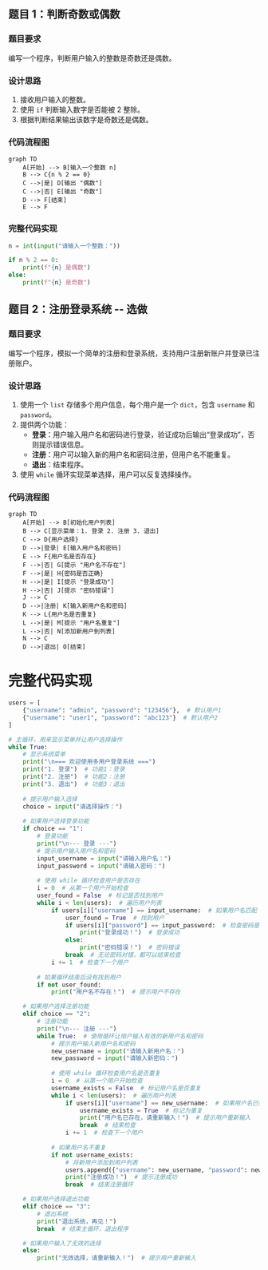 ## 题目 1：判断奇数或偶数

### 题目要求
编写一个程序，判断用户输入的整数是奇数还是偶数。

### 设计思路
1. 接收用户输入的整数。
2. 使用 `if` 判断输入数字是否能被 2 整除。
3. 根据判断结果输出该数字是奇数还是偶数。

### 代码流程图
```mermaid
graph TD
    A[开始] --> B[输入一个整数 n]
    B --> C{n % 2 == 0}
    C -->|是| D[输出 "偶数"]
    C -->|否| E[输出 "奇数"]
    D --> F[结束]
    E --> F
```

### 完整代码实现
```python
n = int(input("请输入一个整数："))

if n % 2 == 0:
    print(f"{n} 是偶数")
else:
    print(f"{n} 是奇数")
```

## 题目 2：注册登录系统 -- 选做
### 题目要求
编写一个程序，模拟一个简单的注册和登录系统，支持用户注册新账户并登录已注册账户。

### 设计思路
1. 使用一个 `list` 存储多个用户信息，每个用户是一个 `dict`，包含 `username` 和 `password`。
2. 提供两个功能：
   - **登录**：用户输入用户名和密码进行登录，验证成功后输出“登录成功”，否则提示错误信息。
   - **注册**：用户可以输入新的用户名和密码注册，但用户名不能重复。
   - **退出**：结束程序。
3. 使用 `while` 循环实现菜单选择，用户可以反复选择操作。

### 代码流程图
```mermaid
graph TD
    A[开始] --> B[初始化用户列表]
    B --> C[显示菜单：1. 登录 2. 注册 3. 退出]
    C --> D{用户选择}
    D -->|登录| E[输入用户名和密码]
    E --> F{用户名是否存在}
    F -->|否| G[提示 "用户名不存在"]
    F -->|是| H{密码是否正确}
    H -->|是| I[提示 "登录成功"]
    H -->|否| J[提示 "密码错误"]
    J --> C
    D -->|注册| K[输入新用户名和密码]
    K --> L{用户名是否重复}
    L -->|是| M[提示 "用户名重复"]
    L -->|否| N[添加新用户到列表]
    N --> C
    D -->|退出| O[结束]
```

# 完整代码实现
```python
users = [
    {"username": "admin", "password": "123456"},  # 默认用户1
    {"username": "user1", "password": "abc123"}  # 默认用户2
]

# 主循环，用来显示菜单并让用户选择操作
while True:
    # 显示系统菜单
    print("\n=== 欢迎使用多用户登录系统 ===")
    print("1. 登录")  # 功能1：登录
    print("2. 注册")  # 功能2：注册
    print("3. 退出")  # 功能3：退出
    
    # 提示用户输入选择
    choice = input("请选择操作：")
    
    # 如果用户选择登录功能
    if choice == "1":
        # 登录功能
        print("\n--- 登录 ---")
        # 提示用户输入用户名和密码
        input_username = input("请输入用户名：")
        input_password = input("请输入密码：")
        
        # 使用 while 循环检查用户是否存在
        i = 0  # 从第一个用户开始检查
        user_found = False  # 标记是否找到用户
        while i < len(users):  # 遍历用户列表
            if users[i]["username"] == input_username:  # 如果用户名匹配
                user_found = True  # 找到用户
                if users[i]["password"] == input_password:  # 检查密码是否正确
                    print("登录成功！")  # 登录成功
                else:
                    print("密码错误！")  # 密码错误
                break  # 无论密码对错，都可以结束检查
            i += 1  # 检查下一个用户
        
        # 如果循环结束后没有找到用户
        if not user_found:
            print("用户名不存在！")  # 提示用户不存在

    # 如果用户选择注册功能
    elif choice == "2":
        # 注册功能
        print("\n--- 注册 ---")
        while True:  # 使用循环让用户输入有效的新用户名和密码
            # 提示用户输入新用户名和密码
            new_username = input("请输入新用户名：")
            new_password = input("请输入新密码：")
            
            # 使用 while 循环检查用户名是否重复
            i = 0  # 从第一个用户开始检查
            username_exists = False  # 标记用户名是否重复
            while i < len(users):  # 遍历用户列表
                if users[i]["username"] == new_username:  # 如果用户名已存在
                    username_exists = True  # 标记为重复
                    print("用户名已存在，请重新输入！")  # 提示用户重新输入
                    break  # 结束检查
                i += 1  # 检查下一个用户
            
            # 如果用户名不重复
            if not username_exists:
                # 将新用户添加到用户列表
                users.append({"username": new_username, "password": new_password})
                print("注册成功！")  # 提示注册成功
                break  # 结束注册循环

    # 如果用户选择退出功能
    elif choice == "3":
        # 退出系统
        print("退出系统，再见！")
        break  # 结束主循环，退出程序

    # 如果用户输入了无效的选择
    else:
        print("无效选择，请重新输入！")  # 提示用户重新输入

```